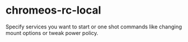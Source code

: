 # chromeos-rc-local
Specify services you want to start or one shot commands like changing mount options or tweak power policy.
